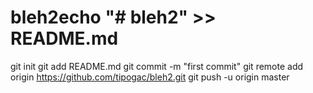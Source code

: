 # bleh2echo "# bleh2" >> README.md
git init
git add README.md
git commit -m "first commit"
git remote add origin https://github.com/tipogac/bleh2.git
git push -u origin master
